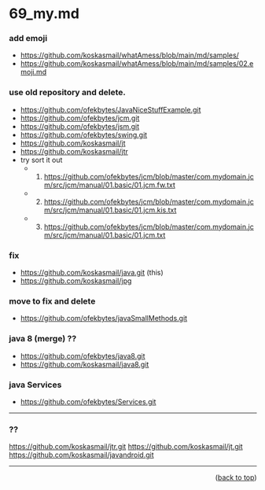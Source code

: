 <a name="topage"></a>

# 69_my.md

### add emoji
* https://github.com/koskasmail/whatAmess/blob/main/md/samples/
* https://github.com/koskasmail/whatAmess/blob/main/md/samples/02.emoji.md

### use old repository and delete.
* https://github.com/ofekbytes/JavaNiceStuffExample.git
* https://github.com/ofekbytes/jcm.git
* https://github.com/ofekbytes/jsm.git
* https://github.com/ofekbytes/swing.git
* https://github.com/koskasmail/jt
* https://github.com/koskasmail/jtr
* try sort it out
   * 1. https://github.com/ofekbytes/jcm/blob/master/com.mydomain.jcm/src/jcm/manual/01.basic/01.jcm.fw.txt
   * 2. https://github.com/ofekbytes/jcm/blob/master/com.mydomain.jcm/src/jcm/manual/01.basic/01.jcm.kis.txt
   * 3. https://github.com/ofekbytes/jcm/blob/master/com.mydomain.jcm/src/jcm/manual/01.basic/01.jcm.txt

### fix 
* https://github.com/koskasmail/java.git  (this)
* https://github.com/koskasmail/jpg


### move to fix and delete
* https://github.com/ofekbytes/javaSmallMethods.git

### java 8 (merge) ??
* https://github.com/ofekbytes/java8.git
* https://github.com/koskasmail/java8.git

### java Services
* https://github.com/ofekbytes/Services.git

-----

### ??
https://github.com/koskasmail/jtr.git
https://github.com/koskasmail/jt.git
https://github.com/koskasmail/javandroid.git

-----

<p align="right">(<a href="#topage">back to top</a>)</p>
<br/>
<br/>
